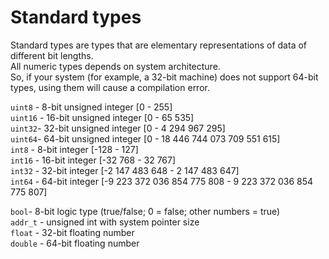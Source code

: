 # Standard types

Standard types are types that are elementary representations of data of different bit lengths. \
All numeric types depends on system architecture. \
So, if your system (for example, a 32-bit machine) does not support 64-bit types, using them will cause a compilation error.



`uint8` - 8-bit unsigned integer [0 - 255] \
`uint16` - 16-bit unsigned integer [0 - 65 535] \
`uint32`- 32-bit unsigned integer [0 - 4 294 967 295] \
`uint64`- 64-bit unsigned integer [0 - 18 446 744 073 709 551 615] \
`int8` - 8-bit  integer [-128 - 127] \
`int16` - 16-bit integer [-32 768 - 32 767] \
`int32` - 32-bit integer [-2 147 483 648 - 2 147 483 647] \
`int64` - 64-bit integer [-9 223 372 036 854 775 808 - 9 223 372 036 854 775 807]

`bool`- 8-bit logic type (true/false; 0 = false; other numbers = true) \
`addr_t` - unsigned int with system pointer size \
`float` - 32-bit floating number \
`double` - 64-bit floating number
